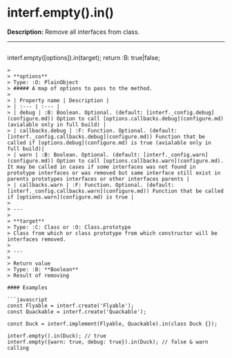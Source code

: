 # interf.empty\(\).in\(\)

**Description:** Remove all interfaces from class.

---
> ```javascript
interf.empty([options]).in(target);
return :B: true|false;
```
> 
> **options**  
> Type: :O: PlainObject  
> ##### A map of options to pass to the method.
> 
> | Property name | Description |
> | :--- | :--- |
> | debug | :B: Boolean. Optional. (default: [interf._config.debug](configure.md)) Option to call [options.callbacks.debug](configure.md) (avialable only in full build) |
> | callbacks.debug | :F: Function. Optional. (default: [interf._config.callbacks.debug](configure.md)) Function that be called if [options.debug](configure.md) is true (avialable only in full build)|
> | warn | :B: Boolean. Optional. (default: [interf._config.warn](configure.md)) Option to call [options.callbacks.warn](configure.md). It may be called in cases if some interfaces was not found in prototype interfaces or was removed but same interface still exist in parents prototypes interfaces or other interfaces parents |
> | callbacks.warn | :F: Function. Optional. (default: [interf._config.callbacks.warn](configure.md)) Function that be called if [options.warn](configure.md) is true |
>
> ---
>
> **target**  
> Type: :C: Class or :O: Class.prototype  
> Class from which or class prototype from which constructor will be interfaces removed.
> 
> ---
> 
> Return value  
> Type: :B: **Boolean**  
> Result of removing

#### Examples

```javascript
const Flyable = interf.create('Flyable');
const Quackable = interf.create('Quackable');

const Duck = interf.implement(Flyable, Quackable).in(class Duck {});

interf.empty().in(Duck); // true
interf.empty({warn: true, debug: true}).in(Duck); // false & warn calling
```



